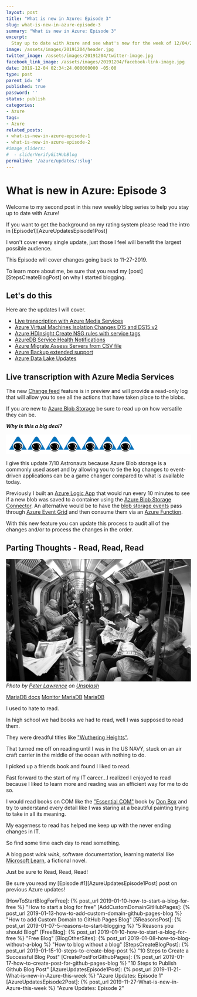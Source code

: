 ```yaml
---
layout: post
title: "What is new in Azure: Episode 3"
slug: what-is-new-in-azure-episode-3
summary: "What is new in Azure: Episode 3"
excerpt: 
  Stay up to date with Azure and see what's new for the week of 12/04/2019!
image: /assets/images/20191204/header.jpg
twitter_image: /assets/images/20191204/twitter-image.jpg
facebook_link_image: /assets/images/20191204/facebook-link-image.jpg
date: 2019-12-04 02:34:24.000000000 -05:00
type: post
parent_id: '0'
published: true
password: ''
status: publish
categories:
- Azure
tags:
- Azure
related_posts:
- what-is-new-in-azure-episode-1
- what-is-new-in-azure-episode-2
#image_sliders:
#  - sliderVerifyGitHubBlog
permalink: '/azure/updates/:slug'
---
```


# What is new in Azure: Episode 3

Welcome to my second post in this new weekly blog series to help you stay up to date with Azure!

If you want to get the background on my rating system please read the intro in [Episode1][AzureUpdatesEpisode1Post]

I won't cover every single update, just those I feel will benefit the largest possible audience.

This Episode will cover changes going back to 11-27-2019.

To learn more about me, be sure that you read my [post][StepsCreateBlogPost] on why I started blogging.

## Let's do this

Here are the updates I will cover.

- [Live transcription with Azure Media Services](#live-transcription-with-azure-media-services)
- [Azure Virtual Machines Isolation Changes D15 and DS15 v2](#azure-virtual-machines-isolation-changes-d15-and-ds15-v2)
- [Azure HDInsight Create NSG rules with service tags](#azure-hdinsight-create-nsg-rules-with-service-tags)
- [AzureDB Service Health Notifications](#azure-db-service-health-notifications)
- [Azure Migrate Assess Servers from CSV file](#azure-migrate-assess-servers-from-csv-file)
- [Azure Backup extended support](#azure-backup-extended-support)
- [Azure Data Lake Updates](#azure-data-lake-updates)

## Live transcription with Azure Media Services

The new [Change feed][ChangeFeedAnnouncement] feature is in preview and will provide a read-only log that will allow you to see all the actions that have taken place to the blobs.

If you are new to [Azure Blob Storage][AzureBlobStorage] be sure to read up on how versatile they can be.

*__Why is this a big deal?__*

![Rating 7 of 10][Rating7of10]

I give this update 7/10 Astronauts because Azure Blob storage is a commonly used asset and by allowing you to tie the log changes to event-driven applications can be a game changer compared to what is available today.

Previously I built an [Azure Logic App][AzureLogicApps] that would run every 10 minutes to see if a new blob was saved to a container using the [Azure Blob Storage Connector][AzureBlobStorageConnectorDocs]. An alternative would be to have the [blob storage events][BlobStorageEventsDocs] pass through [Azure Event Grid][AzureEventGridDocs] and then consume them via an [Azure Function][MicrosoftDocsAzureFunctions].

With this new feature you can update this process to audit all of the changes and/or to process the changes in the order.

## Parting Thoughts - Read, Read, Read

![Reading Image][ReadingImage]
*Photo by [Peter Lawrence][ReadingPhotoCredit] on [Unsplash][UnsplashLink]*

[MariaDB docs][AzureDBForMariaDBDocumentation]
[Monitor MariaDB][MonitorMariaDBServiceHealthDocs]
[MariaDB][MariaDBSite]

I used to hate to read.

In high school we had books we had to read, well I was supposed to read them.

They were dreadful titles like ["Wuthering Heights"][WutheringHeightsWiki].

That turned me off on reading until I was in the US NAVY, stuck on an air craft carrier in the middle of the ocean with nothing to do.

I picked up a friends book and found I liked to read.

Fast forward to the start of my IT career...I realized I enjoyed to read because I liked to learn more and reading was an efficient way for me to do so.

I would read books on COM like the ["Essential COM"][EssentialCOMbook] book by [Don Box][DonBoxWiki] and try to understand every detail like I was staring at a beautiful painting trying to take in all its meaning.

My eagerness to read has helped me keep up with the never ending changes in IT.

So find some time each day to read something.

A blog post *wink wink*, software documentation, learning material like [Microsoft Learn][MicrosoftLearnSite], a fictional novel.

Just be sure to Read, Read, Read!

Be sure you read my [Episode #1][AzureUpdatesEpisode1Post] post on previous Azure updates!

[HowToStartBlogForFree]: {% post_url 2019-01-10-how-to-start-a-blog-for-free %}  "How to start a blog for free"
[AddCustomDomainGitHubPages]: {% post_url 2019-01-13-how-to-add-custom-domain-github-pages-blog %} "How to add Custom Domain to GitHub Pages Blog"
[5ReasonsPost]: {% post_url 2019-01-07-5-reasons-to-start-blogging %}  "5 Reasons you should Blog!"
[FreeBlog]: {% post_url 2019-01-10-how-to-start-a-blog-for-free %} "Free Blog"
[BlogOtherSites]: {% post_url 2019-01-08-how-to-blog-without-a-blog %} "How to blog without a blog"
[StepsCreateBlogPost]: {% post_url 2019-01-15-10-steps-to-create-blog-post %} "10 Steps to Create a Successful Blog Post"
[CreatePostForGithubPages]: {% post_url 2019-01-17-how-to-create-post-for-github-pages-blog %} "10 Steps to Publish Github Blog Post"
[AzureUpdatesEpisode1Post]: {% post_url 2019-11-21-What-is-new-in-Azure-this-week %} "Azure Updates: Episode 1"
[AzureUpdatesEpisode2Post]: {% post_url 2019-11-27-What-is-new-in-Azure-this-week %} "Azure Updates: Episode 2"

[Rating1of10]: /assets/images/templates/astronaut-rating-1-of-10.png "Rating 1 of 10 Astronauts"
[Rating2of10]: /assets/images/templates/astronaut-rating-2-of-10.png "Rating 2 of 10 Astronauts"
[Rating3of10]: /assets/images/templates/astronaut-rating-3-of-10.png "Rating 3 of 10 Astronauts"
[Rating4of10]: /assets/images/templates/astronaut-rating-4-of-10.png "Rating 4 of 10 Astronauts"
[Rating5of10]: /assets/images/templates/astronaut-rating-5-of-10.png "Rating 5 of 10 Astronauts"
[Rating6of10]: /assets/images/templates/astronaut-rating-6-of-10.png "Rating 6 of 10 Astronauts"
[Rating7of10]: /assets/images/templates/astronaut-rating-7-of-10.png "Rating 7 of 10 Astronauts"
[Rating8of10]: /assets/images/templates/astronaut-rating-8-of-10.png "Rating 8 of 10 Astronauts"
[Rating9of10]: /assets/images/templates/astronaut-rating-9-of-10.png "Rating 9 of 10 Astronauts"
[Rating10of10]: /assets/images/templates/astronaut-rating-10-of-10.png "Rating 10 of 10 Astronauts"

[UnsplashLink]: https://unsplash.com/ "Unsplash"
[ReadingPhotoCredit]: https://unsplash.com/@chesterfordhouse "Peter Lawrence Photo Credit"
[ReadingImage]: /assets/images/20191127/peter-lawrence-people-reading-on-subway-unsplash.jpg "People Reading on subway Photo by Peter Lawrence"

[AzureBlobStorage]: https://docs.microsoft.com/en-us/azure/storage/blobs/storage-blobs-introduction "Azure Blob Storage documentation"
[ChangeFeedAnnouncement]: https://azure.microsoft.com/en-us/blog/change-feed-support-now-available-in-preview-for-azure-blob-storage/ "Change feed for Azure Blob Storage Announcement"
[AzureBlobStorageConnectorDocs]: https://docs.microsoft.com/en-us/connectors/azureblob/ "Azure Blob Storage Connector Docs"
[AzureLogicApps]: https://azure.microsoft.com/en-us/services/logic-apps/ "Azure Logic Apps"
[AzureEventGridDocs]: https://docs.microsoft.com/en-us/azure/event-grid/overview "Azure Event Grid Docs"
[MicrosoftDocsAzureFunctions]: https://docs.microsoft.com/en-us/azure/azure-functions/ "Microsoft Docs Azure Functions"
[BlobStorageEventsDocs]: https://docs.microsoft.com/en-us/azure/storage/blobs/storage-blob-event-overview "[Blob Storage Events Docs]"

[AzureD15DS15NoLongerIsolatedAnnouncement]: https://azure.microsoft.com/en-us/updates/the-d15-v2-ds15-v2-azure-virtual-machines-may-no-longer-be-isolated-starting-february-15-2020/ "Azure VM D15 and DS15 no longer isolated"
[AzureDedicatedHostPreviewAnnouncement]: https://azure.microsoft.com/en-us/blog/introducing-azure-dedicated-host/ "Azure Dedicated Host"
[AzureD15IsolationQandA]: https://docs.microsoft.com/en-us/azure/virtual-machines/linux/isolation#retiring-d15_v2ds15_v2-isolation-on-february-15-2020

[AzureHDInsighServiceTagAnnouncement]: https://azure.microsoft.com/en-us/updates/simplify-nsg-rules-management-for-azure-hdinsight-using-service-tags/ "Azure HDInsight Create NSG rules with service tags"
[AzureServiceTags]: https://docs.microsoft.com/en-us/azure/virtual-network/security-overview#service-tags "Azure Service Tags"
[AzureServiceTagsForHDInsightDocumentation]: https://docs.microsoft.com/en-us/azure/hdinsight/hdinsight-service-tags "Azure Service Tags For HDInsight Documentation"
[AzureHDInsightDocs]: https://docs.microsoft.com/en-us/azure/hdinsight/hdinsight-overview "Azure HDInsight Docs"
[AzureNSGDocs]: https://docs.microsoft.com/en-us/azure/virtual-network/security-overview "AZure Network Security Group Docs"

[AzureDBForMariaDBDocumentation]: https://docs.microsoft.com/en-us/azure/mariadb/ "Azure Database for MariaDB documentation"
[AzureServiceHealthDocumentation]: https://docs.microsoft.com/en-us/azure/service-health/overview "Azure Service Health documentation"
[MonitorMariaDBServiceHealthDocs]: https://docs.microsoft.com/en-us/azure/mariadb/concepts-monitoring#service-health "Monitor MariaDB Service Health"
[AzureDBforMariaDBServiceHealthAnnouncement]: https://azure.microsoft.com/en-us/updates/azure-database-for-mariadb-support-for-service-health-notifications-for-planned-maintenance-is-now-in-preview-in-east-us-and/ "Azure DB for MariaDB Service Health Announcement"
[MariaDBSite]: https://mariadb.org/about/ "MariaDB website"
[AzureDBforMySQLServiceHealthAnnouncement]: https://azure.microsoft.com/en-us/updates/azure-database-for-mysql-support-for-creating-activity-log-alerts-for-service-health-notification-is-now-in-preview/ "AzureDB for MySQL Service Health Announcement"
[AzureDBforPostgreSQLServiceHealthAnnouncement]: https://azure.microsoft.com/en-us/updates/azure-database-for-postgresql-single-server-support-for-service-health-notifications-for-planned-maintenance-is-now-in-previe/ "AzureDB for PostgreSQL Service Health Announcement"
[AzureServiceHealthDocs]: https://docs.microsoft.com/en-us/azure/service-health/overview "Azure Service Health Docs"

[AzureMigrateAssessCSVAnnouncement]: https://azure.microsoft.com/en-us/updates/assessment-of-imported-servers-now-supported-in-preview/ "Azure Migrate Assess CSV Announcement"
[AzureMigrateAssessDocumentation]: https://docs.microsoft.com/en-us/azure/migrate/tutorial-assess-import "Azure Migrate Assess Documentation"
[CMDBWiki]: https://en.wikipedia.org/wiki/Configuration_management_database "Configuration management database wiki"
[AzureMigrateDocs]: https://docs.microsoft.com/en-us/azure/migrate/migrate-services-overview "Azure Migrate Docs"

[AzureSQLDBBackupMetricsAnnouncement]: https://azure.microsoft.com/en-us/updates/new-azure-sql-database-backup-storage-metrics-are-now-generally-available/ "Azure SQL DB Backup Metrics Announcement"
[AzureMetricsExplorerDocs]: https://docs.microsoft.com/en-us/azure/azure-monitor/platform/metrics-charts "Azure Metrics Explorer Documentation"
[AzureSQLDBMetrics]: https://docs.microsoft.com/en-us/azure/azure-monitor/platform/metrics-supported#microsoftsqlserversdatabases "Azure SQL DB Metrics"
[AzureSQLDBMetricsDocs]: https://docs.microsoft.com/en-us/azure/azure-monitor/platform/metrics-supported#microsoftsqlserversdatabases "Azure SQL DB Metrics Docs"
[AzureBackupSQLAsFiles]: https://azure.microsoft.com/en-us/blog/azure-backup-support-for-sql-server-2019-and-restore-as-files/ "Azure Backup SQL as Files"

[AzureBackupSupportSQLServer2019AVM]:https://azure.microsoft.com/en-us/blog/azure-backup-support-for-sql-server-2019-and-restore-as-files/ "Azure Backup Support SQL Server 2019 AVM"
[SQLServerBackupInVMDocumentation]: https://docs.microsoft.com/en-us/azure/backup/backup-azure-sql-database "SQL Server Backup In VM Documentation"

[VideoIndexerMultiLanguageSupportAnnouncement]: https://azure.microsoft.com/en-us/blog/multi-language-identification-and-transcription-in-video-indexer/ "Video Indexer Multi-Language Support Announcement"
[VideoIndexerWebsite]: https://vi.microsoft.com/ "Video Indexer website"
[VideoIndexerDocumentation]: https://docs.microsoft.com/en-us/azure/media-services/video-indexer/video-indexer-overview "Video Indexer Documentation"
[VideoIndexerOverview]: https://azure.microsoft.com/en-us/services/media-services/video-indexer/ "Video Indexer Overview"

[AzureDataLakeUpdatesAnnouncement]: https://azure.microsoft.com/en-us/blog/multi-protocol-access-on-data-lake-storage-now-generally-available/ "AzureDataLakeUpdatesAnnouncement"
[DataLakeMultiProtocolAccessDocs]: https://docs.microsoft.com/en-us/azure/storage/blobs/data-lake-storage-multi-protocol-access "Data Lake Multi Protocol Access Docs"

[WutheringHeightsWiki]: https://en.wikipedia.org/wiki/Wuthering_Heights "Wuthering Heights Wiki"
[DonBoxWiki]: https://en.wikipedia.org/wiki/Don_Box "Don Box Wiki"
[EssentialCOMbook]: https://www.goodreads.com/book/show/919597.Essential_Com "Essential COM book by Don Box"
[MicrosoftLearnSite]: https://docs.microsoft.com/en-us/learn/ "Microsoft Learn website"

